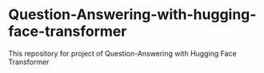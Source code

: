 # Question-Answering-with-hugging-face-transformer
This repository for project of Question-Answering with Hugging Face Transformer
